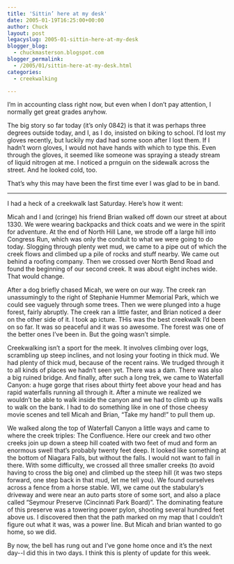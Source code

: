 ```yaml
---
title: 'Sittin’ here at my desk'
date: 2005-01-19T16:25:00+00:00
author: Chuck
layout: post
legacyslug: 2005-01-sittin-here-at-my-desk
blogger_blog:
  - chuckmasterson.blogspot.com
blogger_permalink:
  - /2005/01/sittin-here-at-my-desk.html
categories:
  - creekwalking

---
```

I’m in accounting class right now, but even when I don’t pay attention, I
normally get great grades anyhow.

The big story so far today (it’s only 0842) is that it was perhaps three
degrees outside today, and I, as I do, insisted on biking to school. I’d lost
my gloves recently, but luckily my dad had some soon after I lost them. If I
hadn’t worn gloves, I would not have hands with which to type this. Even
through the gloves, it seemed like someone was spraying a steady stream of
liquid nitrogen at me. I noticed a prnguin on the sidewalk across the street.
And he looked cold, too.

That’s why this may have been the first time ever I was glad to be in band.


* * *

I had a heck of a creekwalk last Saturday. Here’s how it went:

Micah and I and (cringe) his friend Brian walked off down our street at about
1330\. We were wearing backpacks and thick coats and we were in the spirit for
adventure. At the end of North Hill Lane, we strode off a large hill into
Congress Run, which was only the conduit to what we were going to do today.
Slogging through plenty wet mud, we came to a pipe out of which the creek flows
and climbed up a pile of rocks and stuff nearby. We came out behind a roofing
company. Then we crossed over North Bend Road and found the beginning of our
second creek. It was about eight inches wide. That would change.

After a dog briefly chased Micah, we were on our way. The creek ran
unassumingly to the right of Stephanie Hummer Memorial Park, which we could see
vaguely through some trees. Then we were plunged into a huge forest, fairly
abruptly. The creek ran a little faster, and Brian noticed a deer on the other
side of it. I took ap icture. THis was the best creekwalk I’d been on so far.
It was so peaceful and it was so awesome. The forest was one of the better ones
I’ve been in. But the going wasn’t simple.

Creekwalking isn’t a sport for the meek. It involves climbing over logs,
scrambling up steep inclines, and not losing your footing in thick mud. We had
plenty of thick mud, because of the recent rains. We trudged through it to all
kinds of places we hadn’t seen yet. There was a dam. There was also a big
ruined bridge. And finally, after such a long trek, we came to Waterfall
Canyon: a huge gorge that rises about thirty feet above your head and has rapid
waterfalls running all through it. After a minute we realized we wouldn’t be
able to walk inside the canyon and we had to climb up its walls to walk on the
bank. I had to do something like in one of those cheesy movie scenes and tell
Micah and Brian, “Take my hand!” to pull them up.

We walked along the top of Waterfall Canyon a little ways and came to where the
creek triples: The Confluence. Here our creek and two other creeks join up down
a steep hill coated with two feet of mud and form an enormous swell that’s
probably twenty feet deep. It looked like something at the bottom of Niagara
Falls, but without the falls. I would not want to fall in there. With some
difficulty, we crossed all three smaller creeks (to avoid having to cross the
big one) and climbed up the steep hill (it was two steps forward, one step back
in that mud, let me tell you). We found ourselves across a fence from a horse
stable. Wll, we came out the stabulary’s driveway and were near an auto parts
store of some sort, and also a place called “Seymour Preserve (Cincinnati Park
Board)”. The dominating feature of this preserve was a towering power pylon,
shooting several hundred feet above us. I discovered then that the path marked
on my map that I couldn’t figure out what it was, was a power line. But Micah
and brian wanted to go home, so we did.

By now, the bell has rung out and I’ve gone home once and it’s the next day--I
did this in two days. I think this is plenty of update for this week.
